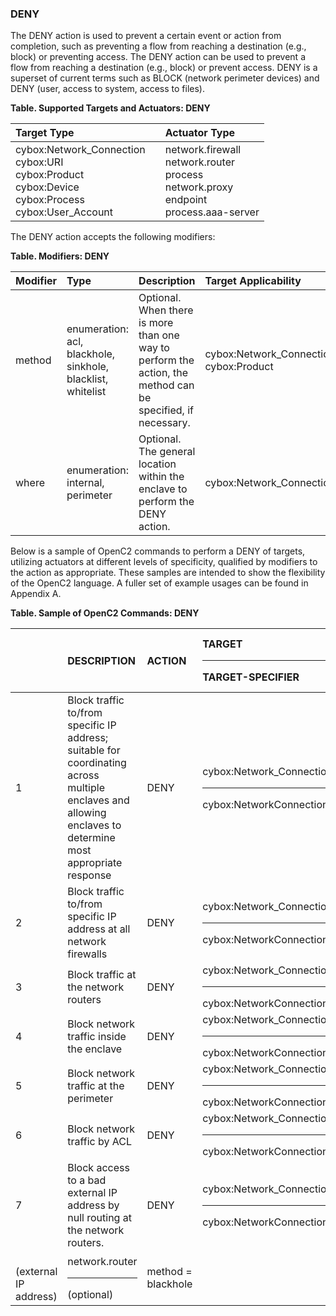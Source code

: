 ### DENY
The DENY action is used to prevent a certain event or action from completion, such as preventing a flow from reaching a destination (e.g., block) or preventing access.
The DENY action can be used to prevent a flow from reaching a destination (e.g., block) or prevent access.  DENY is a superset of current terms such as BLOCK (network perimeter devices) and DENY (user, access to system, access to files).

**Table. Supported Targets and Actuators: DENY**

| Target Type |  | Actuator Type | 
| :--- | :--- | :--- | 
| cybox:Network_Connection<br>cybox:URI<br>cybox:Product<br>cybox:Device<br>cybox:Process<br>cybox:User_Account |  | network.firewall<br>network.router<br>process<br>network.proxy<br>endpoint<br>process.aaa-server | 

The DENY action accepts the following modifiers:

**Table. Modifiers: DENY**

| Modifier | Type | Description | Target Applicability | 
| :--- | :--- | :--- | :--- | 
| method | enumeration: acl, blackhole, sinkhole, blacklist, whitelist | Optional.  When there is more than one way to perform the action, the method can be specified, if necessary. | cybox:Network_Connection, cybox:Product | 
| where | enumeration: internal, perimeter | Optional.  The general location within the enclave to perform the DENY action. | cybox:Network_Connection | 

Below is a sample of OpenC2 commands to perform a DENY of targets, utilizing actuators at different levels of specificity, qualified by modifiers to the action as appropriate. These samples are intended to show the flexibility of the OpenC2 language. A fuller set of example usages can be found in Appendix A.

**Table. Sample of OpenC2 Commands: DENY**

|  | DESCRIPTION | ACTION | TARGET<hr>TARGET-SPECIFIER | ACTUATOR<hr>ACTUATOR-SPECIFIER | MODIFIER | 
| :--- | :--- | :--- | :--- | :--- | :--- | 
| 1 | Block traffic to/from specific IP address; suitable for coordinating across multiple enclaves and allowing enclaves to determine most appropriate response | DENY | cybox:Network_Connection<hr>cybox:NetworkConnectionObjectType | <hr> |  | 
| 2 | Block traffic to/from specific IP address at all network firewalls | DENY | cybox:Network_Connection<hr>cybox:NetworkConnectionObjectType | network.firewall<hr>(optional) |  | 
| 3 | Block traffic at the network routers | DENY | cybox:Network_Connection<hr>cybox:NetworkConnectionObjectType | network.router<hr>(optional) |  | 
| 4 | Block network traffic inside the enclave | DENY | cybox:Network_Connection<hr>cybox:NetworkConnectionObjectType | <hr> | where = internal | 
| 5 | Block network traffic at the perimeter | DENY | cybox:Network_Connection<hr>cybox:NetworkConnectionObjectType | <hr> | where = perimeter | 
| 6 | Block network traffic by ACL | DENY | cybox:Network_Connection<hr>cybox:NetworkConnectionObjectType | network.router<hr>(optional) | [method = acl] | 
| 7 | Block access to a bad external IP address by null routing at the network routers. | DENY | cybox:Network_Connection<hr>cybox:NetworkConnectionObjectType<br>(external IP address) | network.router<hr>(optional) | method = blackhole | 
